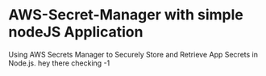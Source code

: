 # AWS-Secret-Manager with simple nodeJS Application

Using AWS Secrets Manager to Securely Store and Retrieve App Secrets in Node.js. hey there checking -1
